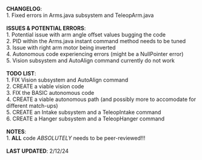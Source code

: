 **CHANGELOG**:  <br> 
    1. Fixed errors in Arms.java subsystem and TeleopArm.java  <br>   
**ISSUES & POTENTIAL ERRORS**:  <br> 
    1. Potential issue with arm angle offset values bugging the code   <br> 
    2. PID within the Arms.java instant command method needs to be tuned   <br>
    3. Issue with right arm motor being inverted   <br> 
    4. Autonomous code experiencing errors (might be a NullPointer error)  <br> 
    5. Vision subsystem and AutoAlign command currently do not work <br>   
**TODO LIST**:  <br> 
    1. FIX Vision subsystem and AutoAlign command  <br> 
    2. CREATE a viable vision code  <br> 
    3. FIX the BASIC autonomous code  <br> 
    4. CREATE a viable autonomous path (and possibly more to accomodate for different match-ups)  <br> 
    5. CREATE an Intake subsystem and a TeleopIntake command  <br> 
    6. CREATE a Hanger subsystem and a TeleopHanger command  <br>   
**NOTES**:  <br> 
    1. **ALL** code *ABSOLUTELY* needs to be peer-reviewed!!!  <br>   
**LAST UPDATED**: 2/12/24